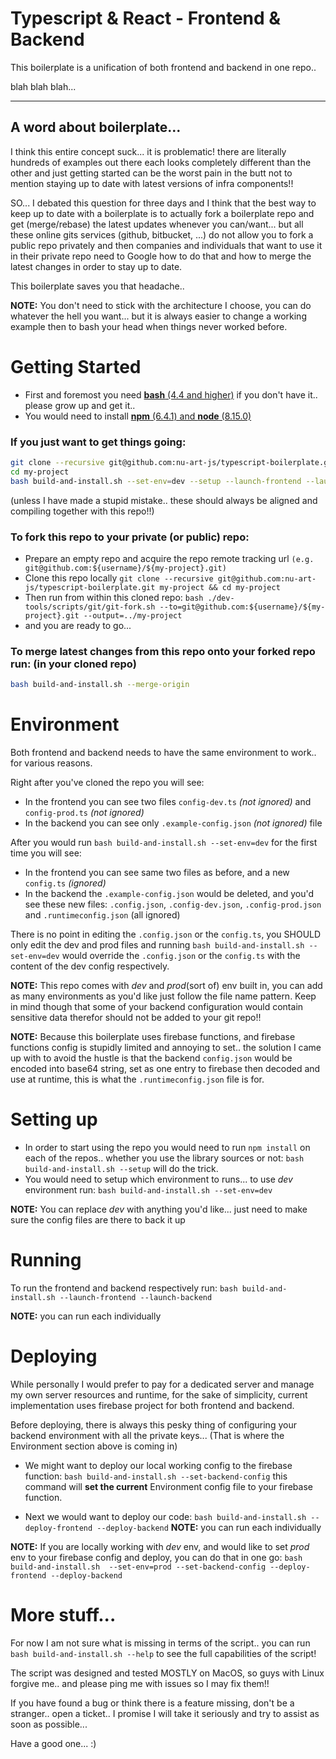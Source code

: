 # Typescript & React - Frontend & Backend

This boilerplate is a unification of both frontend and backend in one repo.. 

blah blah blah...

---

## A word about boilerplate...

I think this entire concept suck... it is problematic! there are literally hundreds of examples out there
each looks completely different than the other and just getting started can be the worst pain in the butt not
to mention staying up to date with latest versions of infra components!!

SO... I debated this question for three days and I think that the best way to keep up to date with a boilerplate 
is to actually fork a boilerplate repo and get (merge/rebase) the latest updates whenever you can/want... but 
all these online gits services (github, bitbucket, ...) do not allow you to fork a public repo privately and then 
companies and individuals that want to use it in their private repo need to Google how to do that and how to merge 
the latest changes in order to stay up to date.

This boilerplate saves you that headache.. 

**NOTE:**
You don't need to stick with the architecture I choose, you can do whatever the hell you want... but it is always 
easier to change a working example then to bash your head when things never worked before.

# Getting Started

 * First and foremost you need [**bash** (4.4 and higher)](https://www.google.com/search?q=how+to+install+bash) if you don't have it.. please grow up and get it..
 * You would need to install [**npm** (6.4.1) and **node** (8.15.0)](https://www.google.com/search?q=how+to+install+node+and+npm)

### <a name="getthingsgoing"/>If you just want to get things going:
```bash
git clone --recursive git@github.com:nu-art-js/typescript-boilerplate.git my-project
cd my-project
bash build-and-install.sh --set-env=dev --setup --launch-frontend --launch-backend
```

(unless I have made a stupid mistake.. these should always be aligned and compiling together with this repo!!)
 
### To fork this repo to your private (or public) repo: 
 * Prepare an empty repo and acquire the repo remote tracking url `(e.g. git@github.com:${username}/${my-project}.git)`
 * Clone this repo locally `git clone --recursive git@github.com:nu-art-js/typescript-boilerplate.git my-project && cd my-project`
 * Then run from within this cloned repo: `bash ./dev-tools/scripts/git/git-fork.sh --to=git@github.com:${username}/${my-project}.git --output=../my-project`
 * and you are ready to go...


### To merge latest changes from this repo onto your forked repo run: (in your cloned repo)
```bash
bash build-and-install.sh --merge-origin
```

# Environment

Both frontend and backend needs to have the same environment to work.. for various reasons.

Right after you've cloned the repo you will see:
 * In the frontend you can see two files `config-dev.ts` *(not ignored)* and `config-prod.ts` *(not ignored)*
 * In the backend you can see only `.example-config.json` *(not ignored)* file
 
After you would run `bash build-and-install.sh --set-env=dev` for the first time you will see:
 * In the frontend you can see same two files as before, and a new `config.ts` *(ignored)*
 * In the backend the `.example-config.json` would be deleted, and you'd see these new files:
  `.config.json`, `.config-dev.json`, `.config-prod.json` and `.runtimeconfig.json` (all ignored)

There is no point in editing the `.config.json` or the `config.ts`, you SHOULD only edit the dev and prod files and 
running `bash build-and-install.sh --set-env=dev` would override the `.config.json` or the `config.ts` with the 
content of the dev config respectively.

**NOTE:** This repo comes with *dev* and *prod*(sort of) env built in, you can add as many environments as you'd like just follow
the file name pattern. Keep in mind though that some of your backend configuration would contain sensitive data therefor should not
be added to your git repo!!

**NOTE:** Because this boilerplate uses firebase functions, and firebase functions config is stupidly limited and annoying to set.. 
the solution I came up with to avoid the hustle is that the backend `config.json` would be encoded into base64 string, set as one
entry to firebase then decoded and use at runtime, this is what the `.runtimeconfig.json` file is for.

# Setting up

 * In order to start using the repo you would need to run `npm install` on each of the repos.. whether you use the library sources or not:
`bash build-and-install.sh --setup` will do the trick.
 * You would need to setup which environment to runs... to use *dev* environment run: `bash build-and-install.sh --set-env=dev`

**NOTE:** You can replace *dev* with anything you'd like... just need to make sure the config files are there to back it up
 
 
# Running

To run the frontend and backend respectively run:
`bash build-and-install.sh --launch-frontend --launch-backend`

**NOTE:** you can run each individually

# Deploying

While personally I would prefer to pay for a dedicated server and manage my own server resources and runtime, 
for the sake of simplicity, current implementation uses firebase project for both frontend and backend.

Before deploying, there is always this pesky thing of configuring your backend environment with all the private keys... 
(That is where the Environment section above is coming in)

 * We might want to deploy our local working config to the firebase function: `bash build-and-install.sh --set-backend-config`
   this command will **set the current** Environment config file to your firebase function.
   
 * Next we would want to deploy our code: `bash build-and-install.sh --deploy-frontend --deploy-backend`
  **NOTE:** you can run each individually

**NOTE:** If you are locally working with *dev* env, and would like to set *prod* env to your firebase config and deploy, you can do that in one go: 
`bash build-and-install.sh  --set-env=prod --set-backend-config --deploy-frontend --deploy-backend`
   

# More stuff...

For now I am not sure what is missing in terms of the script.. you can run `bash build-and-install.sh --help` to see the full 
capabilities of the script!

The script was designed and tested MOSTLY on MacOS, so guys with Linux forgive me.. and please ping me with issues so I may fix them!!

If you have found a bug or think there is a feature missing, don't be a stranger.. open a ticket.. 
I promise I will take it seriously and try to assist as soon as possible...

Have a good one... :)

